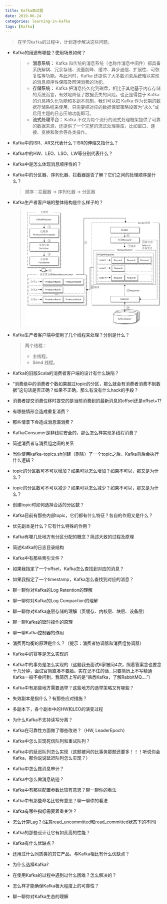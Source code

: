 ```yaml
---
title: Kafka面试题
date: 2019-06-24
categories: learning-in-kafka
tags: [Kafka]
---
```


> 在学习`Kafka`的过程中，计划逐步解决这些问题。

- Kafka的用途有哪些？使用场景如何？

  > - **消息系统：** Kafka 和传统的消息系统（也称作消息中间件）都具备系统解耦、冗余存储、流量削峰、缓冲、异步通信、扩展性、可恢复性等功能。与此同时，Kafka 还提供了大多数消息系统难以实现的消息顺序性保障及回溯消费的功能。
  > - **存储系统：** Kafka 把消息持久化到磁盘，相比于其他基于内存存储的系统而言，有效地降低了数据丢失的风险。也正是得益于 Kafka 的消息持久化功能和多副本机制，我们可以把 Kafka 作为长期的数据存储系统来使用，只需要把对应的数据保留策略设置为“永久”或启用主题的日志压缩功能即可。
  > - **流式处理平台：** Kafka 不仅为每个流行的流式处理框架提供了可靠的数据来源，还提供了一个完整的流式处理类库，比如窗口、连接、变换和聚合等各类操作。

- Kafka中的ISR、AR又代表什么？ISR的伸缩又指什么？

  > 

- Kafka中的HW、LEO、LSO、LW等分别代表什么？

  > 

- Kafka中是怎么体现消息顺序性的？

- Kafka中的分区器、序列化器、拦截器是否了解？它们之间的处理顺序是什么？

  > 顺序：拦截器 -> 序列化器 -> 分区器

- Kafka生产者客户端的整体结构是什么样子的？

  > ![生产者客户端整体架构](images/生产者客户端整体架构.png)

- Kafka生产者客户端中使用了几个线程来处理？分别是什么？

  > 两个线程：
  >
  > - 主线程。
  > - Send 线程。

- Kafka的旧版Scala的消费者客户端的设计有什么缺陷？

- “消费组中的消费者个数如果超过topic的分区，那么就会有消费者消费不到数据”这句话是否正确？如果不正确，那么有没有什么hack的手段？

- 消费者提交消费位移时提交的是当前消费到的最新消息的offset还是offset+1?

- 有哪些情形会造成重复消费？

- 那些情景下会造成消息漏消费？

- KafkaConsumer是非线程安全的，那么怎么样实现多线程消费？

- 简述消费者与消费组之间的关系

- 当你使用kafka-topics.sh创建（删除）了一个topic之后，Kafka背后会执行什么逻辑？

- topic的分区数可不可以增加？如果可以怎么增加？如果不可以，那又是为什么？

- topic的分区数可不可以减少？如果可以怎么减少？如果不可以，那又是为什么？

- 创建topic时如何选择合适的分区数？

- Kafka目前有那些内部topic，它们都有什么特征？各自的作用又是什么？

- 优先副本是什么？它有什么特殊的作用？

- Kafka有哪几处地方有分区分配的概念？简述大致的过程及原理

- 简述Kafka的日志目录结构

- Kafka中有那些索引文件？

- 如果我指定了一个offset，Kafka怎么查找到对应的消息？

- 如果我指定了一个timestamp，Kafka怎么查找到对应的消息？

- 聊一聊你对Kafka的Log Retention的理解

- 聊一聊你对Kafka的Log Compaction的理解

- 聊一聊你对Kafka底层存储的理解（页缓存、内核层、块层、设备层）

- 聊一聊Kafka的延时操作的原理

- 聊一聊Kafka控制器的作用

- 消费再均衡的原理是什么？（提示：消费者协调器和消费组协调器）

- Kafka中的幂等是怎么实现的

- Kafka中的事务是怎么实现的（这题我去面试6家被问4次，照着答案念也要念十几分钟，面试官简直凑不要脸。实在记不住的话...只要简历上不写精通Kafka一般不会问到，我简历上写的是“熟悉Kafka，了解RabbitMQ....”）

- Kafka中有那些地方需要选举？这些地方的选举策略又有哪些？

- 失效副本是指什么？有那些应对措施？

- 多副本下，各个副本中的HW和LEO的演变过程

- 为什么Kafka不支持读写分离？

- Kafka在可靠性方面做了哪些改进？（HW, LeaderEpoch）

- Kafka中怎么实现死信队列和重试队列？

- Kafka中的延迟队列怎么实现（这题被问的比事务那题还要多！！！听说你会Kafka，那你说说延迟队列怎么实现？）

- Kafka中怎么做消息审计？

- Kafka中怎么做消息轨迹？

- Kafka中有那些配置参数比较有意思？聊一聊你的看法

- Kafka中有那些命名比较有意思？聊一聊你的看法

- Kafka有哪些指标需要着重关注？

- 怎么计算Lag？(注意read_uncommitted和read_committed状态下的不同)

- Kafka的那些设计让它有如此高的性能？

- Kafka有什么优缺点？

- 还用过什么同质类的其它产品，与Kafka相比有什么优缺点？

- 为什么选择Kafka?

- 在使用Kafka的过程中遇到过什么困难？怎么解决的？

- 怎么样才能确保Kafka极大程度上的可靠性？

- 聊一聊你对Kafka生态的理解